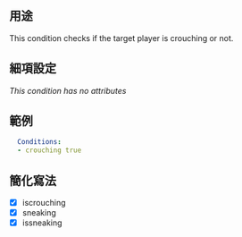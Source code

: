 ## 用途
This condition checks if the target player is crouching or not.


## 細項設定
*This condition has no attributes*


## 範例
```yaml
  Conditions:
  - crouching true
```


## 簡化寫法

- [x] iscrouching
- [x] sneaking
- [x] issneaking
